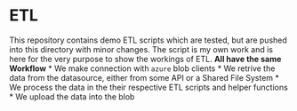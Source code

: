 # ETL

This repository contains demo ETL scripts which are tested, but are pushed into this directory with minor changes.
The script is my own work and is here for the very purpose to show the workings of ETL.
**All have the same Workflow**
	* We make connection with `azure` blob clients
	* We retrive the data from the datasource, either from some API or a Shared File System
	* We process the data in the their respective ETL scripts and helper functions
	* We upload the data into the blob
